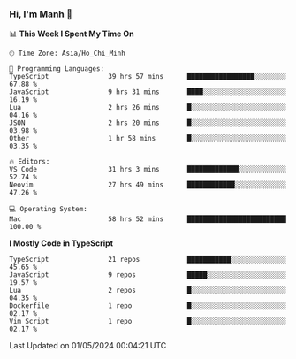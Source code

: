 ### Hi, I'm Manh 👋

<!--START_SECTION:waka-->
📊 **This Week I Spent My Time On** 

```text
🕑︎ Time Zone: Asia/Ho_Chi_Minh

💬 Programming Languages: 
TypeScript               39 hrs 57 mins      █████████████████░░░░░░░░   67.88 % 
JavaScript               9 hrs 31 mins       ████░░░░░░░░░░░░░░░░░░░░░   16.19 % 
Lua                      2 hrs 26 mins       █░░░░░░░░░░░░░░░░░░░░░░░░   04.16 % 
JSON                     2 hrs 20 mins       █░░░░░░░░░░░░░░░░░░░░░░░░   03.98 % 
Other                    1 hr 58 mins        █░░░░░░░░░░░░░░░░░░░░░░░░   03.35 % 

🔥 Editors: 
VS Code                  31 hrs 3 mins       █████████████░░░░░░░░░░░░   52.74 % 
Neovim                   27 hrs 49 mins      ████████████░░░░░░░░░░░░░   47.26 % 

💻 Operating System: 
Mac                      58 hrs 52 mins      █████████████████████████   100.00 % 
```

**I Mostly Code in TypeScript** 

```text
TypeScript               21 repos            ███████████░░░░░░░░░░░░░░   45.65 % 
JavaScript               9 repos             █████░░░░░░░░░░░░░░░░░░░░   19.57 % 
Lua                      2 repos             █░░░░░░░░░░░░░░░░░░░░░░░░   04.35 % 
Dockerfile               1 repo              █░░░░░░░░░░░░░░░░░░░░░░░░   02.17 % 
Vim Script               1 repo              █░░░░░░░░░░░░░░░░░░░░░░░░   02.17 % 
```




 Last Updated on 01/05/2024 00:04:21 UTC
<!--END_SECTION:waka-->

